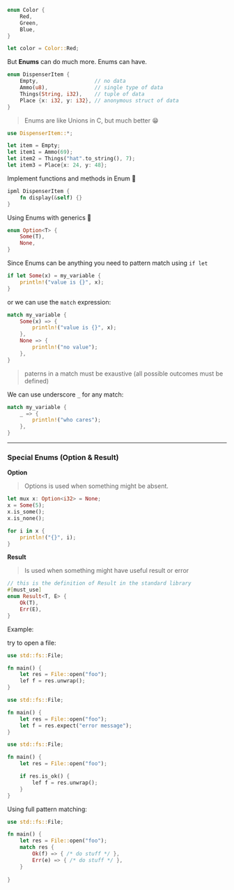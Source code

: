 ```rust
enum Color {
	Red,
	Green,
	Blue,
}

let color = Color::Red;
```


But **Enums** can do much more. Enums can have.

```rust
enum DispenserItem {
	Empty,                  // no data
	Ammo(u8),               // single type of data
	Things(String, i32),    // tuple of data
	Place {x: i32, y: i32}, // anonymous struct of data
}
```

> Enums are like Unions in C, but much better 😁️


```rust
use DispenserItem::*;

let item = Empty;
let item1 = Ammo(69);
let item2 = Things("hat".to_string(), 7);
let item3 = Place{x: 24, y: 48};
```


Implement functions and methods in Enum 🤯️

```rust
ipml DispenserItem {
	fn display(&self) {}
}
```


Using Enums with generics 🤯️

```rust
enum Option<T> {
	Some(T),
	None,
}
```


Since Enums can be anything you need to pattern match using `if let`

```rust
if let Some(x) = my_variable {
	println!("value is {}", x);
}
```


or we can use the `match` expression:

```rust
match my_variable {
	Some(x) => {
		println!("value is {}", x);
	},
	None => {
		println!("no value");
	},
}
```

> paterns in a match must be exaustive (all possible outcomes must be defined)


We can use underscore `_` for any match:

```rust
match my_variable {
	_ => {
		println!("who cares");
	},
}
```

----

### Special Enums (Option & Result)


**Option**
> Options is used when something might be absent.


```rust
let mux x: Option<i32> = None;
x = Some(5);
x.is_some();
x.is_none();

for i in x {
	println!("{}", i);
}
```


**Result**
> Is used when something might have useful result or error


```rust
// this is the definition of Result in the standard library
#[must_use]
enum Result<T, E> {
	Ok(T),
	Err(E),
}
```


Example:

try to open a file:

```rust
use std::fs::File;

fn main() {
	let res = File::open("foo");
	lef f = res.unwrap();
}
```


```rust
use std::fs::File;

fn main() {
	let res = File::open("foo");
	let f = res.expect("error message");
}
```


```rust
use std::fs::File;

fn main() {
	let res = File::open("foo");

	if res.is_ok() {
		lef f = res.unwrap();	
	}
}
```


Using full pattern matching:

```rust
use std::fs::File;

fn main() {
	let res = File::open("foo");
	match res {
		Ok(f) => { /* do stuff */ },
		Err(e) => { /* do stuff */ },
	}
	
}
```
